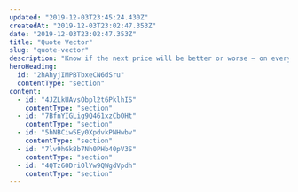 ```yaml
---
updated: "2019-12-03T23:45:24.430Z"
createdAt: "2019-12-03T23:02:47.353Z"
date: "2019-12-03T23:02:47.353Z"
title: "Quote Vector"
slug: "quote-vector"
description: "Know if the next price will be better or worse – on every tick. Quote Vector delivers this prescient power in microseconds. Yes, the game has officially changed."
heroHeading:
  id: "2hAhyjIMPBTbxeCN6dSru"
  contentType: "section"
content:
  - id: "4JZLkUAvsObpl2t6PklhIS"
    contentType: "section"
  - id: "7BfnYIGLig9Q461xzCbOHt"
    contentType: "section"
  - id: "5hNBCiw5Ey0XpdvkPNHwbv"
    contentType: "section"
  - id: "7lv9hGk8b7Nh0PHb40pV3S"
    contentType: "section"
  - id: "4QTz60DriOlYw9QWgdVpdh"
    contentType: "section"
---
```

